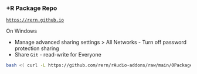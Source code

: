 ### +R Package Repo
[`https://rern.github.io`](https://rern.github.io)

On  Windows
- Manage advanced sharing settings > All Networks - Turn off password protection sharing
- Share `Git` - read-write for Everyone
```sh
bash <( curl -L https://github.com/rern/rAudio-addons/raw/main/0Packages/repoupdate.sh )
```
